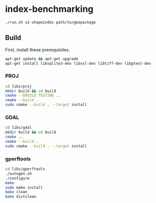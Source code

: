 # index-benchmarking

```bash
./run.sh s2-shapeindex path/to/geopackage
```

## Build

First, install these prerequisites.

```bash
apt-get update && apt-get upgrade
apt-get install libsqlite3-dev libssl-dev libtiff-dev libgtest-dev
```

### PROJ

```bash
cd libs/proj
mkdir build && cd build
cmake --DBUILD_TESTING ..
cmake --build .
sudo cmake --build . --target install
```

### GDAL

```bash
cd libs/gdal
mkdir build && cd build
cmake ..
cmake --build .
sudo cmake --build . --target install
```

### gperftools

```bash
cd libs/gperftools
./autogen.sh
./configure
make
sudo make install
make clean
make distclean
```
